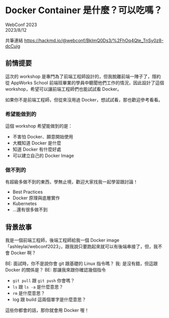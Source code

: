 # Docker Container 是什麼？可以吃嗎？

WebConf 2023  
2023/8/12

共筆連結 https://hackmd.io/@webconf/BkImQ0Ds3/%2FhOq4Qte_TnSy0z8-dcCuig

## 前情提要

這次的 workshop 是專門為了前端工程師設計的，但我脫離前端一陣子了，隱約從 AppWorks School 前端班畢業的學員中聽聞他們工作的情況，因此設計了這個 workshop，希望可以讓前端工程師們也能試試看 Docker。

如果你不是前端工程師，但從來沒用過 Docker，想試試看，那也歡迎參考看看。

### 希望能做到的

這個 workshop 希望能做到的是：

- 不害怕 Docker、願意開始使用
- 大概知道 Docker 是什麼
- 知道 Docker 有什麼好處
- 可以建立自己的 Docker Image

### 做不到的

有超級多做不到的東西，學無止境，歡迎大家找我一起學習跟討論！

- Best Practices
- Docker 原理與底層實作
- Kubernetes
- ...還有很多做不到

## 背景故事

我是一個前端工程師，後端工程師給我一個 Docker image 「ashleylai/webconf2023」，跟我說只要跑起來就可以有後端串接了，但，我不會 Docker 啊？

BE: 面試時，你不是說你會 git 跟基礎的 Linux 指令嗎？
我: 是沒有錯，但這跟 Docker 的關係是？
BE: 那讓我來跟你確認幾個指令

- `git pull` 跟 `git push` 你會嗎？
- `ls` 跟 `ls -a` 是什麼意思？
- `rm` 是什麼意思？
- log 跟 build 這兩個單字是什麼意思？

這些你都會的話，那你就會用 Docker 喔！
